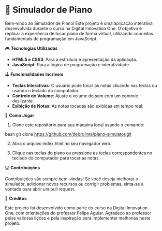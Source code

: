 # 🎹 Simulador de Piano


Bem-vindo ao Simulador de Piano! Este projeto é uma aplicação interativa desenvolvida durante o curso na Digital Innovation One. O objetivo é replicar a experiência de tocar piano de forma virtual, utilizando conceitos fundamentais de programação em JavaScript.


🎮 **Tecnologias Utilizadas**

- **HTML5 e CSS3**: Para a estrutura e apresentação da aplicação.
- **JavaScript**: Para a lógica de programação e interatividade.

  
🕹️ **Funcionalidades Incríveis**

- **Teclas Interativas**: O usuário pode tocar as notas clicando nas teclas ou usando o teclado do computador.
- **Controle de Volume**: Ajuste o volume do som com um controle deslizante.
- **Exibição de Notas**: As notas tocadas são exibidas em tempo real.


🚀 **Como Jogar**

1. Clone este repositório para sua máquina local usando o comando:
   
bash
   git clone https://github.com/debrulima/piano-simulator.git

2. Abra o arquivo index.html no seu navegador web.

3. Clique nas teclas do piano ou pressione as teclas correspondentes no teclado do computador para tocar as notas.


💻 **Contribuições** 

Contribuições são sempre bem-vindas! Se você deseja melhorar o simulador, adicionar novos recursos ou corrigir problemas, sinta-se à vontade para abrir um pull request.


👏 **Créditos**

Este projeto foi desenvolvido como parte do curso na Digital Innovation One, com orientações do professor Felipe Aguiar. Agradeço ao professor pelas valiosas lições e pela inspiração para implementar melhorias neste projeto.